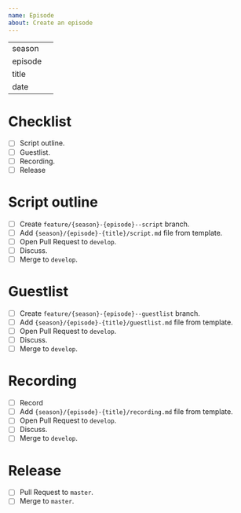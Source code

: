 ```yaml
---
name: Episode
about: Create an episode
---
```


|          |   |
| -------- | - |
| season   |   |
| episode  |   |
| title    |   |
| date     |   |

# Checklist

- [ ] Script outline.
- [ ] Guestlist.
- [ ] Recording.
- [ ] Release

# Script outline

- [ ] Create `feature/{season}-{episode}--script` branch.
- [ ] Add `{season}/{episode}-{title}/script.md` file from template.
- [ ] Open Pull Request to `develop`.
- [ ] Discuss.
- [ ] Merge to `develop`.

# Guestlist

- [ ] Create `feature/{season}-{episode}--guestlist` branch.
- [ ] Add `{season}/{episode}-{title}/guestlist.md` file from template.
- [ ] Open Pull Request to `develop`.
- [ ] Discuss.
- [ ] Merge to `develop`.

# Recording

- [ ] Record
- [ ] Add `{season}/{episode}-{title}/recording.md` file from template.
- [ ] Open Pull Request to `develop`.
- [ ] Discuss.
- [ ] Merge to `develop`.

# Release

- [ ] Pull Request to `master`.
- [ ] Merge to `master`.
